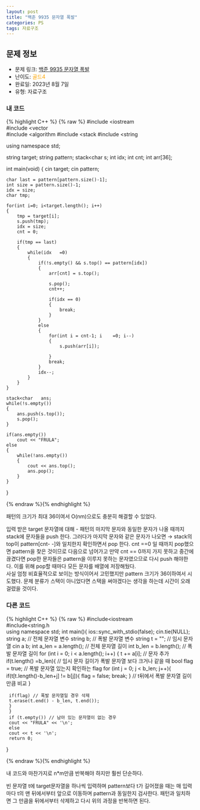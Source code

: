 ```yaml
---
layout: post
title: "백준 9935 문자열 폭발"
categories: PS
tags: 자료구조
---
```


## 문제 정보
- 문제 링크: [백준 9935 문자열 폭발](https://www.acmicpc.net/problem/9935)
- 난이도: <span style="color:#FFA500">골드4</span>
- 완료일: 2023년 8월 7일
- 유형: 자료구조

### 내 코드

{% highlight C++ %} {% raw %}
#include <iostream	
#include <vector	
#include <algorithm	
#include <stack	
#include <string	

using namespace std;

string target;
string pattern;
stack<char	 s;
int idx;
int cnt;
int arr[36];

int main(void)
{
	cin 		 target;
	cin 		 pattern;
	
	char last = pattern[pattern.size()-1];
	int size = pattern.size()-1;
	idx = size;
	char tmp;
	
	for(int i=0; i<target.length(); i++)
	{
		tmp = target[i];
		s.push(tmp);	
		idx = size;
		cnt = 0;
		
		if(tmp == last)
		{
			while(idx	=0)
			{
				if(!s.empty() && s.top() == pattern[idx])
				{
					arr[cnt] = s.top();

					s.pop();
					cnt++;
					
					if(idx == 0)
					{
						break;
					}
				}
				else
				{
					for(int i = cnt-1; i	=0; i--)
					{
						s.push(arr[i]);

					}
					break;
				}
				idx--;	
			}
		}
	}
	
	stack<char	 ans;
	while(!s.empty())
	{
		ans.push(s.top());
		s.pop();
	}
	
	if(ans.empty())
		cout << "FRULA";
	else
	{
		while(!ans.empty())
		{
			cout << ans.top();
			ans.pop();
		}		
	}
	
}

{% endraw %}{% endhighlight %}

패턴의 크기가 최대 36이여서 O(nm)으로도 충분히 해결할 수 있었다. 

입력 받은 target 문자열에 대해 - 패턴의 마지막 문자와 동일한 문자가 나올 때까지 stack에 문자들을 push 한다. 그러다가 마지막 문자와 같은 문자가 나오면 → stack의 top이 pattern[cnt- -]와 일치한지 확인하면서 pop 한다. cnt ==0 일 때까지 pop했으면 pattern을 찾은 것이므로 다음으로 넘어가고 만약 cnt == 0까지 가지 못하고 중간에 끊겼다면 pop한 문자들은 pattern을 이루지 못하는 문자였으므로 다시 push 해야한다. 이를 위해 pop할 때마다 모든 문자를 배열에 저장해뒀다.   
사실 엄청 비효율적으로 보이는 방식이어서 고민했지만 pattern 크기가 36이하여서 시도했다. 문제 분류가 스택이 아니었다면 스택을 써야겠다는 생각을 하는데 시간이 오래 걸렸을 것이다.  

### 다른 코드

{% highlight C++ %} {% raw %}
#include<iostream	
#include<string.h	
using namespace std;
int main(){
	 ios::sync_with_stdio(false);
	 cin.tie(NULL);
	 string a; // 전체 문자열 변수
	 string b; // 폭발 문자열 변수
	 string t = ""; // 임시 문자열
	 cin 		 a 		 b;
	 int a_len = a.length(); // 전체 문자열 길이
	 int b_len = b.length(); // 폭발 문자열 길이
	 for (int i = 0; i < a.length(); i++)
	 {
	 t += a[i]; // 문자 추가
	 if(t.length()	=b_len){ // 임시 문자 길이가 폭발 문자열 보다 크거나 같을 때
	 bool flag = true; // 폭발 문자열 있는지 확인하는 flag
	 for (int j = 0; j < b_len; j++){
	 if(t[t.length()-b_len+j] != b[j]){
	 flag = false;
	 break;
	 } // t뒤에서 폭발 문자열 길이만큼 비교
	 }
 
	 if(flag) // 폭발 문자열일 경우 삭제
	 t.erase(t.end() - b_len, t.end());
	 }
	 }
	 if (t.empty()) // 남아 있는 문자열이 없는 경우
	 cout << "FRULA" << '\n';
	 else
	 cout << t << '\n';
	 return 0;
}

{% endraw %}{% endhighlight %}

내 코드와 마찬가지로 n*m만큼 반복해야 하지만 훨씬 단순하다.

빈 문자열 t에 target문자열을 하나씩 입력하며 pattern보다 t가 길어졌을 때는 매 입력마다 t의 맨 뒤에서부터 앞으로 이동하며 pattern과 동일한지 검사한다. 패턴과 일치하면 그 만큼을 뒤에서부터 삭제하고 다시 위의 과정을 반복하면 된다.
